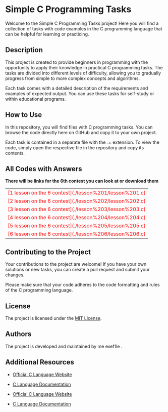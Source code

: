 
# Simple C Programming Tasks
<link rel="stylesheet" type="text/css" href="styles.css">

Welcome to the Simple C Programming Tasks project! Here you will find a collection of tasks with code examples in the C programming language that can be helpful for learning or practicing.

## Description

This project is created to provide beginners in programming with the opportunity to apply their knowledge in practical C programming tasks. The tasks are divided into different levels of difficulty, allowing you to gradually progress from simple to more complex concepts and algorithms.

Each task comes with a detailed description of the requirements and examples of expected output. You can use these tasks for self-study or within educational programs.

## How to Use

In this repository, you will find files with C programming tasks. You can browse the code directly here on GitHub and copy it to your own project.

Each task is contained in a separate file with the `.c` extension. To view the code, simply open the respective file in the repository and copy its contents.

## All Codes with Answers
**There will be links for the 6th contest you can look at or download them**<br>

<style>
.red-text {
  color: red;
}
</style>

<table>
  <tr>
    <td class="red-text">[1 lesson on the 6 contest](./lesson%201/lesson%201.c)</td>
  </tr>
  <tr>
    <td class="red-text">[2 lesson on the 6 contest](./lesson%202/lesson%202.c)</td>
  </tr>
  <tr>
    <td class="red-text">[3 lesson on the 6 contest](./lesson%203/lesson%203.c)</td>
  </tr>
  <tr>
    <td class="red-text">[4 lesson on the 6 contest](./lesson%204/lesson%204.c)</td>
  </tr>
  <tr>
    <td class="red-text">[5 lesson on the 6 contest](./lesson%205/lesson%205.c)</td>
  </tr>
  <tr>
    <td class="red-text">[6 lesson on the 6 contest](./lesson%206/lesson%206.c)</td>
  </tr>
</table>







## Contributing to the Project

Your contributions to the project are welcome! If you have your own solutions or new tasks, you can create a pull request and submit your changes.

Please make sure that your code adheres to the code formatting and rules of the C programming language.

## License

The project is licensed under the [MIT License](LICENSE).

## Authors

The project is developed and maintained by me exef1le .

## Additional Resources

- [Official C Language Website](https://www.iso.org/standard/74528.html)
- [C Language Documentation](https://en.cppreference.com/w/c)



- [Official C Language Website](https://www.iso.org/standard/74528.html)
- [C Language Documentation](https://en.cppreference.com/w/c)

